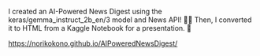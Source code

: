I created an AI-Powered News Digest using the keras/gemma_instruct_2b_en/3 model and News API!﻿ 🤖💥
Then, I converted it to HTML from a Kaggle Notebook for a presentation. 🌟


https://norikokono.github.io/AIPoweredNewsDigest/
